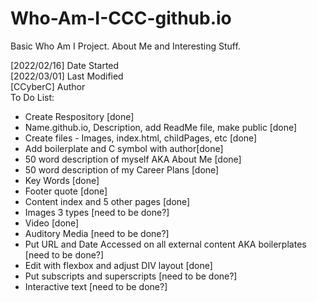 # Who-Am-I-CCC-github.io
Basic Who Am I Project. About Me and Interesting Stuff.
<div>
[2022/02/16] Date Started
<div>
[2022/03/01] Last Modified
<div>
[CCyberC] Author
<br>
To Do List:
  <ul>
    <li> Create Respository [done]
    <li> Name.github.io, Description, add ReadMe file, make public [done]
    <li> Create files - Images, index.html, childPages, etc [done]
    <li> Add boilerplate and C symbol with author[done]
    <li> 50 word description of myself AKA About Me [done]
    <li> 50 word description of my Career Plans [done]
    <li> Key Words [done]
    <li> Footer quote [done]
    <li> Content index and 5 other pages [done]
    <li> Images 3 types [need to be done?]
    <li> Video [done]
    <li> Auditory Media [need to be done?]
    <li> Put URL and Date Accessed on all external content AKA boilerplates [need to be done?]
    <li> Edit with flexbox and adjust DIV layout [done]
    <li> Put subscripts and superscripts [need to be done?]
    <li> Interactive text [need to be done?]
  </ul>

